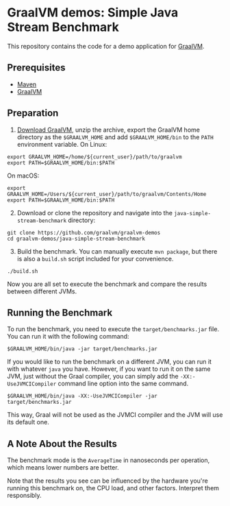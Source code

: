 # GraalVM demos: Simple Java Stream Benchmark

This repository contains the code for a demo application for [GraalVM](graalvm.org).

## Prerequisites
* [Maven](https://maven.apache.org/)
* [GraalVM](http://graalvm.org)

## Preparation

1. [Download GraalVM](https://www.graalvm.org/downloads/), unzip the archive, export the GraalVM home directory as the `$GRAALVM_HOME` and add `$GRAALVM_HOME/bin` to the `PATH` environment variable.
On Linux:
```
export GRAALVM_HOME=/home/${current_user}/path/to/graalvm
export PATH=$GRAALVM_HOME/bin:$PATH
```
On macOS:
```
export GRAALVM_HOME=/Users/${current_user}/path/to/graalvm/Contents/Home
export PATH=$GRAALVM_HOME/bin:$PATH
```

2. Download or clone the repository and navigate into the `java-simple-stream-benchmark` directory:

```
git clone https://github.com/graalvm/graalvm-demos
cd graalvm-demos/java-simple-stream-benchmark
```

3. Build the benchmark. You can manually execute `mvn package`, but there is also a `build.sh` script included for your convenience.
```
./build.sh
```

Now you are all set to execute the benchmark and compare the results between different JVMs.

## Running the Benchmark

To run the benchmark, you need to execute the `target/benchmarks.jar` file. You can run it with the following command:

```
$GRAALVM_HOME/bin/java -jar target/benchmarks.jar
```
If you would like to run the benchmark on a different JVM, you can run it with
whatever `java` you have. However, if you want to run it on the same JVM, just
without the Graal compiler, you can simply add the `-XX:-UseJVMCICompiler`
command line option into the same command.

```
$GRAALVM_HOME/bin/java -XX:-UseJVMCICompiler -jar target/benchmarks.jar
```

This way, Graal will not be used as the JVMCI compiler and the JVM will use its default one.

## A Note About the Results

The benchmark mode is the `AverageTime` in nanoseconds per operation, which means lower numbers are better.

Note that the results you see can be influenced by the hardware you're running
this benchmark on, the CPU load, and other factors. Interpret them responsibly.
